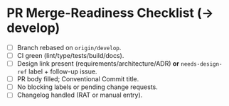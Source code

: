 # PR Merge-Readiness Checklist (→ develop)

- [ ] Branch rebased on `origin/develop`.
- [ ] CI green (lint/type/tests/build/docs).
- [ ] Design link present (requirements/architecture/ADR) **or** `needs-design-ref` label + follow-up issue.
- [ ] PR body filled; Conventional Commit title.
- [ ] No blocking labels or pending change requests.
- [ ] Changelog handled (RAT or manual entry).
